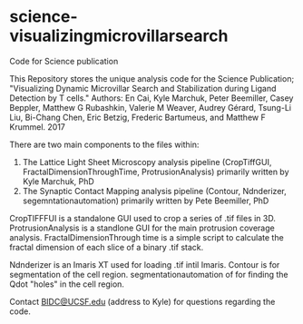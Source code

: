 # science-visualizingmicrovillarsearch
Code for Science publication

This Repository stores the unique analysis code for the Science Publication; "Visualizing Dynamic Microvillar Search and Stabilization during Ligand Detection by T cells." Authors: En Cai, Kyle Marchuk, Peter Beemiller, Casey Beppler, Matthew G Rubashkin, Valerie M Weaver, Audrey Gérard, Tsung-Li Liu, Bi-Chang Chen, Eric Betzig, Frederic Bartumeus, and Matthew F Krummel. 2017

There are two main components to the files within:
1) The Lattice Light Sheet Microscopy analysis pipeline (CropTiffGUI, FractalDimensionThroughTime, ProtrusionAnalysis) primarily written by Kyle Marchuk, PhD
2) The Synaptic Contact Mapping analysis pipeline (Contour, Ndnderizer, segemntationautomation) primarily written by Pete Beemiller, PhD

CropTIFFFUI is a standalone GUI used to crop a series of .tif files in 3D.
ProtrusionAnalysis is a standlone GUI for the main protrusion coverage analysis.
FractalDimensionThrough time is a simple script to calculate the fractal dimension of each slice of a binary .tif stack.

Ndnderizer is an Imaris XT used for loading .tif intil Imaris.
Contour is for segmentation of the cell region.
segmentationautomation of for finding the Qdot "holes" in the cell region.

Contact BIDC@UCSF.edu (address to Kyle) for questions regarding the code.
